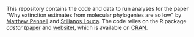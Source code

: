 This repository contains the code and data to run analyses for the paper "Why extinction estimates from molecular phylogenies are so low" by [Matthew Pennell](https://www.zoology.ubc.ca/person/matthew-pennell) and [Stilianos Louca](http://www.loucalab.com/). The code relies on the R package *castor* ([paper](https://academic.oup.com/bioinformatics/article/34/6/1053/4582279) and [website](http://www.loucalab.com/lib/php/index.php?section=Software&page=../../SECTION_Software/MODULE_Software/CLASS_Software/UNIT_castor/page.php)), which is available on [CRAN](https://cran.r-project.org/web/packages/castor/index.html).

